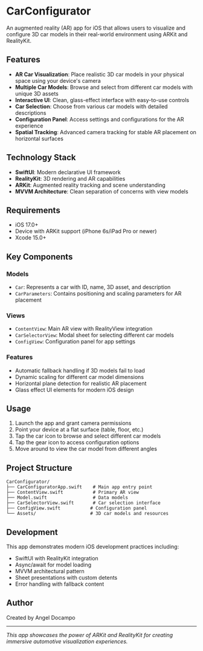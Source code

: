 # CarConfigurator

An augmented reality (AR) app for iOS that allows users to visualize and configure 3D car models in their real-world environment using ARKit and RealityKit.

## Features

- **AR Car Visualization**: Place realistic 3D car models in your physical space using your device's camera
- **Multiple Car Models**: Browse and select from different car models with unique 3D assets
- **Interactive UI**: Clean, glass-effect interface with easy-to-use controls
- **Car Selection**: Choose from various car models with detailed descriptions
- **Configuration Panel**: Access settings and configurations for the AR experience
- **Spatial Tracking**: Advanced camera tracking for stable AR placement on horizontal surfaces

## Technology Stack

- **SwiftUI**: Modern declarative UI framework
- **RealityKit**: 3D rendering and AR capabilities
- **ARKit**: Augmented reality tracking and scene understanding
- **MVVM Architecture**: Clean separation of concerns with view models

## Requirements

- iOS 17.0+
- Device with ARKit support (iPhone 6s/iPad Pro or newer)
- Xcode 15.0+

## Key Components

### Models
- `Car`: Represents a car with ID, name, 3D asset, and description
- `CarParameters`: Contains positioning and scaling parameters for AR placement

### Views
- `ContentView`: Main AR view with RealityView integration
- `CarSelectorView`: Modal sheet for selecting different car models
- `ConfigView`: Configuration panel for app settings

### Features
- Automatic fallback handling if 3D models fail to load
- Dynamic scaling for different car model dimensions
- Horizontal plane detection for realistic AR placement
- Glass effect UI elements for modern iOS design

## Usage

1. Launch the app and grant camera permissions
2. Point your device at a flat surface (table, floor, etc.)
3. Tap the car icon to browse and select different car models
4. Tap the gear icon to access configuration options
5. Move around to view the car model from different angles

## Project Structure

```
CarConfigurator/
├── CarConfiguratorApp.swift    # Main app entry point
├── ContentView.swift           # Primary AR view
├── Model.swift                 # Data models
├── CarSelectorView.swift       # Car selection interface
├── ConfigView.swift           # Configuration panel
└── Assets/                    # 3D car models and resources
```

## Development

This app demonstrates modern iOS development practices including:
- SwiftUI with RealityKit integration
- Async/await for model loading
- MVVM architectural pattern
- Sheet presentations with custom detents
- Error handling with fallback content

## Author

Created by Angel Docampo

---

*This app showcases the power of ARKit and RealityKit for creating immersive automotive visualization experiences.*